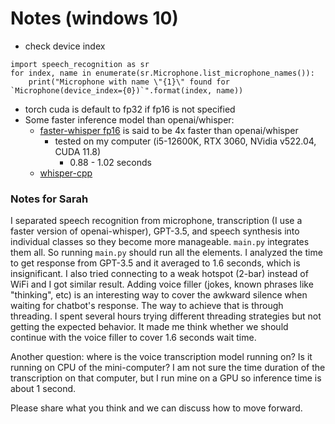 # Notes (windows 10)
- check device index
```
import speech_recognition as sr
for index, name in enumerate(sr.Microphone.list_microphone_names()):
    print("Microphone with name \"{1}\" found for `Microphone(device_index={0})`".format(index, name))
```
- torch cuda is default to fp32 if fp16 is not specified
- Some faster inference model than openai/whisper:
  - [faster-whisper fp16](https://github.com/guillaumekln/faster-whisper) is said to be 4x faster than openai/whisper 
    - tested on my computer (i5-12600K, RTX 3060, NVidia v522.04, CUDA 11.8)
      - 0.88 - 1.02 seconds
  - [whisper-cpp](https://github.com/ggerganov/whisper.cpp)


### Notes for Sarah

I separated speech recognition from microphone, transcription (I use a faster version of openai-whisper), GPT-3.5, and speech synthesis into individual classes so they become more manageable. `main.py` integrates them all. So running `main.py` should run all the elements. I analyzed the time to get response from GPT-3.5 and it averaged to 1.6 seconds, which is insignificant. I also tried connecting to a weak hotspot (2-bar) instead of WiFi and I got similar result. Adding voice filler (jokes, known phrases like "thinking", etc) is an interesting way to cover the awkward silence when waiting for chatbot's response. The way to achieve that is through threading. I spent several hours trying different threading strategies but not getting the expected behavior. It made me think whether we should continue with the voice filler to cover 1.6 seconds wait time. 

Another question: where is the voice transcription model running on? Is it running on CPU of the mini-computer? I am not sure the time duration of the transcription on that computer, but I run mine on a GPU so inference time is about 1 second. 

Please share what you think and we can discuss how to move forward.